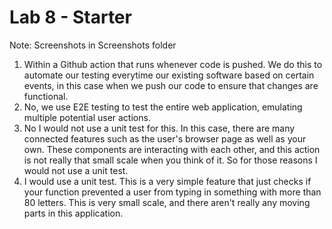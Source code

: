 # Lab 8 - Starter

Note: Screenshots in Screenshots folder

1. Within a Github action that runs whenever code is pushed. We do this to automate our testing everytime our existing software based on certain events, in this case when we push our code to ensure that changes are functional.
2. No, we use E2E testing to test the entire web application, emulating multiple potential user actions.
3. No I would not use a unit test for this. In this case, there are many connected features such as the user's browser page as well as your own. These components are interacting with each other, and this action is not really that small scale when you think of it. So for those reasons I would not use a unit test.
4. I would use a unit test. This is a very simple feature that just checks if your function prevented a user from typing in something with more than 80 letters. This is very small scale, and there aren't really any moving parts in this application.
